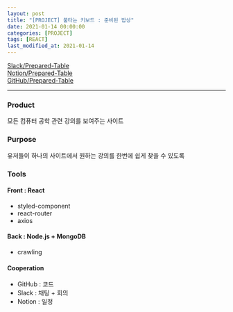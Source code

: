 ```yaml
---
layout: post
title: "[PROJECT] 불타는 키보드 : 준비된 밥상"
date: 2021-01-14 00:00:00
categories: [PROJECT]
tags: [REACT]
last_modified_at: 2021-01-14
---
```


[Slack/Prepared-Table](https://app.slack.com/client/T01J91A7GCC/C01HN3AG64X)
<br>[Notion/Prepared-Table](https://www.notion.so/8daa7bc9596b4c649045385502f44b18)
<br>[GitHub/Prepared-Table](https://github.com/junghyeonsu/prepared-table)

---

### Product
<p>
모든 컴퓨터 공학 관련 강의를 보여주는 사이트
</p>

### Purpose
<p>
유저들이 하나의 사이트에서 원하는 강의를 한번에 쉽게 찾을 수 있도록
</p>

### Tools

#### Front : React

- styled-component
- react-router
- axios


#### Back : Node.js + MongoDB

- crawling

#### Cooperation

- GitHub : 코드
- Slack : 채팅 + 회의
- Notion : 일정


<br>
<br>
